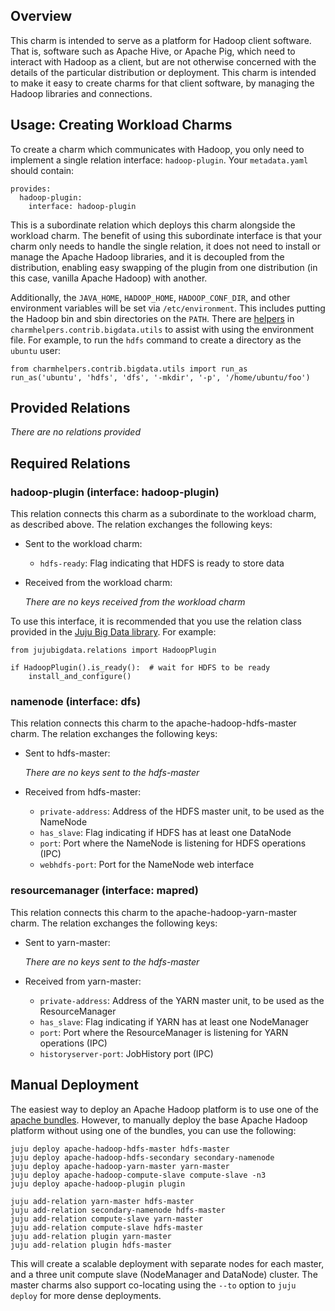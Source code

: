 ## Overview

This charm is intended to serve as a platform for Hadoop client software.
That is, software such as Apache Hive, or Apache Pig, which need to interact
with Hadoop as a client, but are not otherwise concerned with the details of
the particular distribution or deployment.  This charm is intended to make it
easy to create charms for that client software, by managing the Hadoop
libraries and connections.


## Usage: Creating Workload Charms

To create a charm which communicates with Hadoop, you only need to implement
a single relation interface: `hadoop-plugin`.  Your `metadata.yaml` should
contain:

    provides:
      hadoop-plugin:
        interface: hadoop-plugin

This is a subordinate relation which deploys this charm alongside the
workload charm.  The benefit of using this subordinate interface is that your
charm only needs to handle the single relation, it does not need to install or
manage the Apache Hadoop libraries, and it is decoupled from the distribution,
enabling easy swapping of the plugin from one distribution (in this case,
vanilla Apache Hadoop) with another.

Additionally, the `JAVA_HOME`, `HADOOP_HOME`, `HADOOP_CONF_DIR`, and other
environment variables will be set via `/etc/environment`.  This includes putting
the Hadoop bin and sbin directories on the `PATH`.  There are
[helpers](https://git.launchpad.net/bigdata-data/tree/common/noarch)
in `charmhelpers.contrib.bigdata.utils` to assist with using the environment
file. For example, to run the `hdfs` command to create a directory as the
`ubuntu` user:

    from charmhelpers.contrib.bigdata.utils import run_as
    run_as('ubuntu', 'hdfs', 'dfs', '-mkdir', '-p', '/home/ubuntu/foo')


## Provided Relations

  *There are no relations provided*

## Required Relations

### hadoop-plugin (interface: hadoop-plugin)

This relation connects this charm as a subordinate to the workload charm, as
described above.  The relation exchanges the following keys:

* Sent to the workload charm:

  * `hdfs-ready`: Flag indicating that HDFS is ready to store data

* Received from the workload charm:

  *There are no keys received from the workload charm*

To use this interface, it is recommended that you use the relation class
provided in the
[Juju Big Data library](https://pypi.python.org/pypi/jujubigdata). For example:

    from jujubigdata.relations import HadoopPlugin

    if HadoopPlugin().is_ready():  # wait for HDFS to be ready
        install_and_configure()


### namenode (interface: dfs)

This relation connects this charm to the apache-hadoop-hdfs-master charm.
The relation exchanges the following keys:

* Sent to hdfs-master:

  *There are no keys sent to the hdfs-master*

* Received from hdfs-master:

  * `private-address`: Address of the HDFS master unit, to be used as the NameNode
  * `has_slave`: Flag indicating if HDFS has at least one DataNode
  * `port`: Port where the NameNode is listening for HDFS operations (IPC)
  * `webhdfs-port`: Port for the NameNode web interface


### resourcemanager (interface: mapred)

This relation connects this charm to the apache-hadoop-yarn-master charm.
The relation exchanges the following keys:

* Sent to yarn-master:

  *There are no keys sent to the hdfs-master*

* Received from yarn-master:

  * `private-address`: Address of the YARN master unit, to be used as the ResourceManager
  * `has_slave`: Flag indicating if YARN has at least one NodeManager
  * `port`: Port where the ResourceManager is listening for YARN operations (IPC)
  * `historyserver-port`: JobHistory port (IPC)


## Manual Deployment

The easiest way to deploy an Apache Hadoop platform is to use one of
the [apache bundles](https://jujucharms.com/u/bigdata-charmers/#bundles).
However, to manually deploy the base Apache Hadoop platform without using one
of the bundles, you can use the following:

    juju deploy apache-hadoop-hdfs-master hdfs-master
    juju deploy apache-hadoop-hdfs-secondary secondary-namenode
    juju deploy apache-hadoop-yarn-master yarn-master
    juju deploy apache-hadoop-compute-slave compute-slave -n3
    juju deploy apache-hadoop-plugin plugin

    juju add-relation yarn-master hdfs-master
    juju add-relation secondary-namenode hdfs-master
    juju add-relation compute-slave yarn-master
    juju add-relation compute-slave hdfs-master
    juju add-relation plugin yarn-master
    juju add-relation plugin hdfs-master

This will create a scalable deployment with separate nodes for each master,
and a three unit compute slave (NodeManager and DataNode) cluster.  The master
charms also support co-locating using the `--to` option to `juju deploy` for
more dense deployments.
